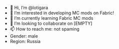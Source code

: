- 👋 Hi, I’m @lotigara
- 👀 I’m interested in developing MC mods on Fabric!
- 🌱 I’m currently learning Fabric MC mods
- 💞️ I’m looking to collaborate on [EMPTY]
- 📫 How to reach me: not spaming
- Gender: male
- Region: Russia
<!---
lotigara/lotigara is a ✨ special ✨ repository because its `README.md` (this file) appears on your GitHub profile.
You can click the Preview link to take a look at your changes.
--->

